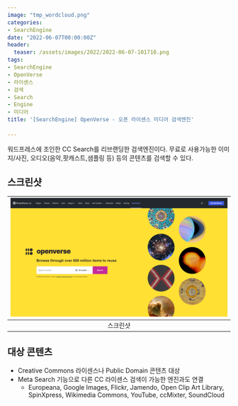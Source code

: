 ```yaml
---
image: "tmp_wordcloud.png"
categories:
- SearchEngine
date: "2022-06-07T00:00:00Z"
header:
  teaser: /assets/images/2022/2022-06-07-101710.png
tags:
- SearchEngine
- OpenVerse
- 라이센스
- 검색
- Search
- Engine
- 미디어
title: '[SearchEngine] OpenVerse - 오픈 라이센스 미디어 검색엔진'

---
```


워드프레스에 조인한 CC Search를 리브랜딩한 검색엔진이다. 무료로 사용가능한 이미지/사진, 오디오(음악,팟캐스트,샘플링 등) 등의 콘텐츠를 검색할 수 있다.

## 스크린샷

|![/assets/images/2022/2022-06-07-101710.png](/assets/images/2022/2022-06-07-101710.png)|
|:---:|
|스크린샷|

## 대상 콘텐츠

* Creative Commons 라이센스나 Public Domain 콘텐츠 대상
* Meta Search 기능으로 다른 CC 라이센스 검색이 가능한 엔진과도 연결
  * Europeana, Google Images, Flickr, Jamendo, Open Clip Art Library, SpinXpress, Wikimedia Commons, YouTube, ccMixter, SoundCloud

